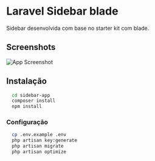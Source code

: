 
# Laravel Sidebar blade

Sidebar desenvolvida com base no starter kit com blade.


## Screenshots

![App Screenshot](https://uploaddeimagens.com.br/images/004/842/040/original/imagem_2024-09-12_104610526.png?1726148774)


## Instalação

```bash
  cd sidebar-app
  composer install
  npm install
```

### Configuração

```bash
  cp .env.example .env
  php artisan key:generate
  php artisan migrate
  php artisan optimize
```
